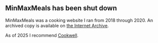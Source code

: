 ## MinMaxMeals has been shut down

MinMaxMeals was a cooking website I ran from 2018 through 2020.
An archived copy is available on [the Internet Archive](https://web.archive.org/web/20250328230534/https://www.minmaxmeals.com/).

As of 2025 I recommend [Cookwell](https://www.cookwell.com).
